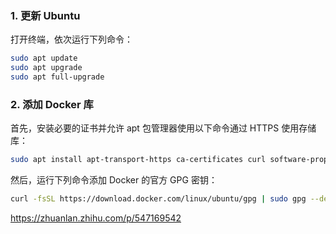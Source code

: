 ### 1. 更新 Ubuntu

打开终端，依次运行下列命令：

```bash
sudo apt update
sudo apt upgrade
sudo apt full-upgrade
```


### 2. 添加 Docker 库

首先，安装必要的证书并允许 apt 包管理器使用以下命令通过 HTTPS 使用存储库：

```bash
sudo apt install apt-transport-https ca-certificates curl software-properties-common gnupg lsb-release
```

然后，运行下列命令添加 Docker 的官方 GPG 密钥：


```bash
curl -fsSL https://download.docker.com/linux/ubuntu/gpg | sudo gpg --dearmor -o /usr/share/keyrings/docker-archive-keyring.gpg
```


https://zhuanlan.zhihu.com/p/547169542
